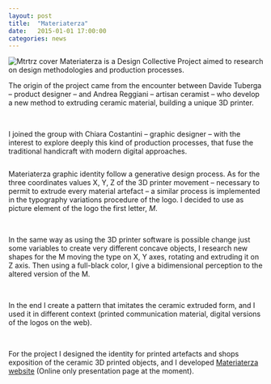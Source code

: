 ```yaml
---
layout: post
title:  "Materiaterza"
date:   2015-01-01 17:00:00
categories: news
---
```


<img src="http://payload399.cargocollective.com/1/10/325579/10282961/7.png" alt="Mtrtrz cover">
Materiaterza is a Design Collective Project aimed to research on design methodologies and production processes.

The origin of the project came from the encounter between Davide Tuberga – product designer – and Andrea Reggiani – artisan ceramist – who develop a new method to extruding ceramic material, building a unique 3D printer.

<img src="http://payload399.cargocollective.com/1/10/325579/10282961/IMGP0924.JPG" alt="">

<img src="http://payload399.cargocollective.com/1/10/325579/10282961/IMGP0929.JPG" alt="">

I joined the group with Chiara Costantini – graphic designer – with the interest to explore deeply this kind of production processes, that fuse the traditional handicraft with modern digital approaches.

<img src="http://payload399.cargocollective.com/1/10/325579/10282961/IMG_1279_o.JPG" alt="">

Materiaterza graphic identity follow a generative design process. As for the three coordinates values X, Y, Z of the 3D printer movement – necessary to permit to extrude every material artefact – a similar process is implemented in the typography variations procedure of the logo. I decided to use as picture element of the logo the first letter, <i>M</i>.

<img src="http://transit7.cargocollective.com/1/10/325579/10282961/tumblr_nd8mghF1Iy1thir10o1_1280.gif" alt="">

<img src="http://payload399.cargocollective.com/1/10/325579/10282961/1.png" alt="">

<img src="http://payload399.cargocollective.com/1/10/325579/10282961/2.png" alt="">

In the same way as using the 3D printer software is possible change just some variables to create very different concave objects, I research new shapes for the M moving the type on X, Y axes, rotating and extruding it on Z axis. Then using a full-black color, I give a bidimensional perception to the altered version of the M.

<img src="http://payload399.cargocollective.com/1/10/325579/10282961/2.9.gif" alt="">

<img src="http://payload399.cargocollective.com/1/10/325579/10282961/8.png" alt="">

In the end I create a pattern that imitates the ceramic extruded form, and I used it in different context (printed communication material, digital versions of the logos on the web).

<img src="http://41.media.tumblr.com/334d3497d9d96208f5f670da517eddec/tumblr_ndskl6YGjI1thir10o1_1280.jpg" alt="">

<img src="http://payload399.cargocollective.com/1/10/325579/10282961/2.10.gif" alt="">

<img src="http://payload399.cargocollective.com/1/10/325579/10282961/3.1.jpg" alt="">

For the project I designed the identity for printed artefacts and shops exposition of the ceramic 3D printed objects, and I developed <a href="http://materiaterza.com/" target="_blank">Materiaterza website</a> (Online only presentation page at the moment).

